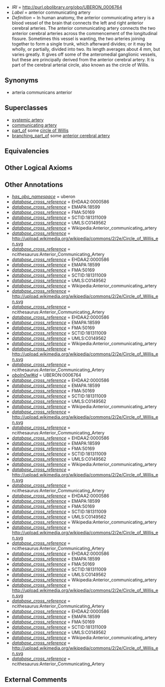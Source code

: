  * *IRI* = http://purl.obolibrary.org/obo/UBERON_0006764
 * *Label* = anterior communicating artery
 * *Definition* = In human anatomy, the anterior communicating artery is a blood vessel of the brain that connects the left and right anterior cerebral arteries. The anterior communicating artery connects the two anterior cerebral arteries across the commencement of the longitudinal fissure. Sometimes this vessel is wanting, the two arteries joining together to form a single trunk, which afterward divides; or it may be wholly, or partially, divided into two. Its length averages about 4 mm, but varies greatly. It gives off some of the anteromedial ganglionic vessels, but these are principally derived from the anterior cerebral artery. It is part of the cerebral arterial circle, also known as the circle of Willis.

## Synonyms

 * arteria communicans anterior

## Superclasses

 * [systemic artery](../../UBERON/73/UBERON_0004573.md)
 * [communicating artery](../../UBERON/47/UBERON_0006347.md)
 * [part_of](../../BFO/50/BFO_0000050.md) some [circle of Willis](../../UBERON/09/UBERON_0003709.md)
 * [branching_part_of](../../RO/80/RO_0002380.md) some [anterior cerebral artery](../../UBERON/24/UBERON_0001624.md)

## Equivalencies


## Other Logical Axioms


## Other Annotations

 * *[has_obo_namespace](../../ce/oboInOwl#hasOBONamespace.md)* = uberon
 * *[database_cross_reference](../../ef/oboInOwl#hasDbXref.md)* = EHDAA2:0000586
 * *[database_cross_reference](../../ef/oboInOwl#hasDbXref.md)* = EMAPA:18599
 * *[database_cross_reference](../../ef/oboInOwl#hasDbXref.md)* = FMA:50169
 * *[database_cross_reference](../../ef/oboInOwl#hasDbXref.md)* = SCTID:181311009
 * *[database_cross_reference](../../ef/oboInOwl#hasDbXref.md)* = UMLS:C0149562
 * *[database_cross_reference](../../ef/oboInOwl#hasDbXref.md)* = Wikipedia:Anterior_communicating_artery
 * *[database_cross_reference](../../ef/oboInOwl#hasDbXref.md)* = http://upload.wikimedia.org/wikipedia/commons/2/2e/Circle_of_Willis_en.svg
 * *[database_cross_reference](../../ef/oboInOwl#hasDbXref.md)* = ncithesaurus:Anterior_Communicating_Artery
 * *[database_cross_reference](../../ef/oboInOwl#hasDbXref.md)* = EHDAA2:0000586
 * *[database_cross_reference](../../ef/oboInOwl#hasDbXref.md)* = EMAPA:18599
 * *[database_cross_reference](../../ef/oboInOwl#hasDbXref.md)* = FMA:50169
 * *[database_cross_reference](../../ef/oboInOwl#hasDbXref.md)* = SCTID:181311009
 * *[database_cross_reference](../../ef/oboInOwl#hasDbXref.md)* = UMLS:C0149562
 * *[database_cross_reference](../../ef/oboInOwl#hasDbXref.md)* = Wikipedia:Anterior_communicating_artery
 * *[database_cross_reference](../../ef/oboInOwl#hasDbXref.md)* = http://upload.wikimedia.org/wikipedia/commons/2/2e/Circle_of_Willis_en.svg
 * *[database_cross_reference](../../ef/oboInOwl#hasDbXref.md)* = ncithesaurus:Anterior_Communicating_Artery
 * *[database_cross_reference](../../ef/oboInOwl#hasDbXref.md)* = EHDAA2:0000586
 * *[database_cross_reference](../../ef/oboInOwl#hasDbXref.md)* = EMAPA:18599
 * *[database_cross_reference](../../ef/oboInOwl#hasDbXref.md)* = FMA:50169
 * *[database_cross_reference](../../ef/oboInOwl#hasDbXref.md)* = SCTID:181311009
 * *[database_cross_reference](../../ef/oboInOwl#hasDbXref.md)* = UMLS:C0149562
 * *[database_cross_reference](../../ef/oboInOwl#hasDbXref.md)* = Wikipedia:Anterior_communicating_artery
 * *[database_cross_reference](../../ef/oboInOwl#hasDbXref.md)* = http://upload.wikimedia.org/wikipedia/commons/2/2e/Circle_of_Willis_en.svg
 * *[database_cross_reference](../../ef/oboInOwl#hasDbXref.md)* = ncithesaurus:Anterior_Communicating_Artery
 * *[oboInOwl#id](../../id/oboInOwl#id.md)* = UBERON:0006764
 * *[database_cross_reference](../../ef/oboInOwl#hasDbXref.md)* = EHDAA2:0000586
 * *[database_cross_reference](../../ef/oboInOwl#hasDbXref.md)* = EMAPA:18599
 * *[database_cross_reference](../../ef/oboInOwl#hasDbXref.md)* = FMA:50169
 * *[database_cross_reference](../../ef/oboInOwl#hasDbXref.md)* = SCTID:181311009
 * *[database_cross_reference](../../ef/oboInOwl#hasDbXref.md)* = UMLS:C0149562
 * *[database_cross_reference](../../ef/oboInOwl#hasDbXref.md)* = Wikipedia:Anterior_communicating_artery
 * *[database_cross_reference](../../ef/oboInOwl#hasDbXref.md)* = http://upload.wikimedia.org/wikipedia/commons/2/2e/Circle_of_Willis_en.svg
 * *[database_cross_reference](../../ef/oboInOwl#hasDbXref.md)* = ncithesaurus:Anterior_Communicating_Artery
 * *[database_cross_reference](../../ef/oboInOwl#hasDbXref.md)* = EHDAA2:0000586
 * *[database_cross_reference](../../ef/oboInOwl#hasDbXref.md)* = EMAPA:18599
 * *[database_cross_reference](../../ef/oboInOwl#hasDbXref.md)* = FMA:50169
 * *[database_cross_reference](../../ef/oboInOwl#hasDbXref.md)* = SCTID:181311009
 * *[database_cross_reference](../../ef/oboInOwl#hasDbXref.md)* = UMLS:C0149562
 * *[database_cross_reference](../../ef/oboInOwl#hasDbXref.md)* = Wikipedia:Anterior_communicating_artery
 * *[database_cross_reference](../../ef/oboInOwl#hasDbXref.md)* = http://upload.wikimedia.org/wikipedia/commons/2/2e/Circle_of_Willis_en.svg
 * *[database_cross_reference](../../ef/oboInOwl#hasDbXref.md)* = ncithesaurus:Anterior_Communicating_Artery
 * *[database_cross_reference](../../ef/oboInOwl#hasDbXref.md)* = EHDAA2:0000586
 * *[database_cross_reference](../../ef/oboInOwl#hasDbXref.md)* = EMAPA:18599
 * *[database_cross_reference](../../ef/oboInOwl#hasDbXref.md)* = FMA:50169
 * *[database_cross_reference](../../ef/oboInOwl#hasDbXref.md)* = SCTID:181311009
 * *[database_cross_reference](../../ef/oboInOwl#hasDbXref.md)* = UMLS:C0149562
 * *[database_cross_reference](../../ef/oboInOwl#hasDbXref.md)* = Wikipedia:Anterior_communicating_artery
 * *[database_cross_reference](../../ef/oboInOwl#hasDbXref.md)* = http://upload.wikimedia.org/wikipedia/commons/2/2e/Circle_of_Willis_en.svg
 * *[database_cross_reference](../../ef/oboInOwl#hasDbXref.md)* = ncithesaurus:Anterior_Communicating_Artery
 * *[database_cross_reference](../../ef/oboInOwl#hasDbXref.md)* = EHDAA2:0000586
 * *[database_cross_reference](../../ef/oboInOwl#hasDbXref.md)* = EMAPA:18599
 * *[database_cross_reference](../../ef/oboInOwl#hasDbXref.md)* = FMA:50169
 * *[database_cross_reference](../../ef/oboInOwl#hasDbXref.md)* = SCTID:181311009
 * *[database_cross_reference](../../ef/oboInOwl#hasDbXref.md)* = UMLS:C0149562
 * *[database_cross_reference](../../ef/oboInOwl#hasDbXref.md)* = Wikipedia:Anterior_communicating_artery
 * *[database_cross_reference](../../ef/oboInOwl#hasDbXref.md)* = http://upload.wikimedia.org/wikipedia/commons/2/2e/Circle_of_Willis_en.svg
 * *[database_cross_reference](../../ef/oboInOwl#hasDbXref.md)* = ncithesaurus:Anterior_Communicating_Artery
 * *[database_cross_reference](../../ef/oboInOwl#hasDbXref.md)* = EHDAA2:0000586
 * *[database_cross_reference](../../ef/oboInOwl#hasDbXref.md)* = EMAPA:18599
 * *[database_cross_reference](../../ef/oboInOwl#hasDbXref.md)* = FMA:50169
 * *[database_cross_reference](../../ef/oboInOwl#hasDbXref.md)* = SCTID:181311009
 * *[database_cross_reference](../../ef/oboInOwl#hasDbXref.md)* = UMLS:C0149562
 * *[database_cross_reference](../../ef/oboInOwl#hasDbXref.md)* = Wikipedia:Anterior_communicating_artery
 * *[database_cross_reference](../../ef/oboInOwl#hasDbXref.md)* = http://upload.wikimedia.org/wikipedia/commons/2/2e/Circle_of_Willis_en.svg
 * *[database_cross_reference](../../ef/oboInOwl#hasDbXref.md)* = ncithesaurus:Anterior_Communicating_Artery

## External Comments

